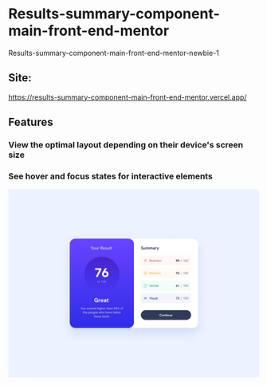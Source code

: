 # Results-summary-component-main-front-end-mentor
Results-summary-component-main-front-end-mentor-newbie-1

## Site:
https://results-summary-component-main-front-end-mentor.vercel.app/
## Features

### View the optimal layout depending on their device's screen size
### See hover and focus states for interactive elements

![Getting Started](./design/desktop-design.jpg)
